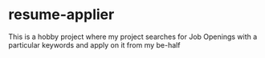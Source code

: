 # resume-applier
This is a hobby project where my project searches for Job Openings with a particular keywords and apply on it from my be-half
